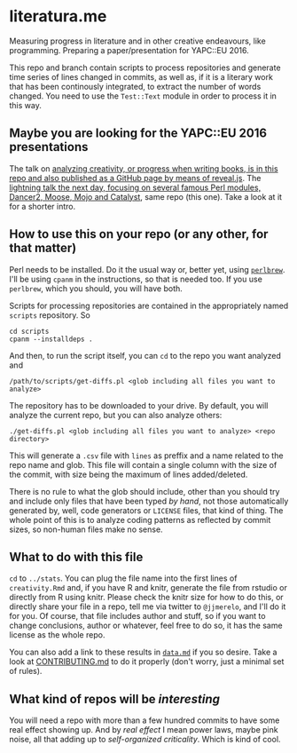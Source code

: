 # literatura.me

Measuring progress in literature and in other creative endeavours, like programming. Preparing a paper/presentation for YAPC::EU 2016.

This repo and branch contain scripts to process repositories and generate time series of lines changed in commits, as well as, if it is a literary work that has been continously integrated, to extract the number of words changed. You need to use the `Test::Text` module in order to process it in this way.

## Maybe you are looking for the YAPC::EU 2016 presentations

The talk on
[analyzing creativity, or progress when writing books, is in this repo and also published as a GitHub page by means of reveal.js](https://jj.github.io/literaturame). The
[lightning talk the next day, focusing on several famous Perl modules, Dancer2, Moose, Mojo and Catalyst](https://jj.github.io/literaturame/☇.html),
same repo (this one). Take a look at it for a shorter intro.

## How to use this on your repo (or any other, for that matter)

Perl needs to be installed. Do it the usual way or, better yet, using
[`perlbrew`](https://perlbrew.pl/). I'll be using `cpanm` in the
instructions, so that is needed too. If you use `perlbrew`, which you
should, you will have both. 

Scripts for processing repositories are contained in the appropriately named `scripts` repository. So

	cd scripts
	cpanm --installdeps .
	
And then, to run the script itself, you can `cd` to the repo you want analyzed and

	/path/to/scripts/get-diffs.pl <glob including all files you want to analyze> 
	
The repository has to be downloaded to your drive. By default, you will analyze the current repo, but you can also analyze others:

	./get-diffs.pl <glob including all files you want to analyze> <repo directory>
	
This will generate a `.csv` file with `lines` as preffix and a name related to the repo name and glob. This file will contain a single column with the size of the commit, with size being the maximum of lines added/deleted. 

There is no rule to what the glob should include, other than you should try and include only files that have been typed *by hand*, not those automatically generated by, well, code generators or `LICENSE` files, that kind of thing. The whole point of this is to analyze coding patterns as reflected by commit sizes, so non-human files make no sense. 

## What to do with this file

`cd` to `../stats`. You can plug the file name into the first lines of
`creativity.Rmd` and, if you have R and knitr, generate the file from
rstudio or directly from R using knitr. Please check the knitr size
for how to do this, or directly share your file in a repo, tell me via
twitter to `@jjmerelo`, and I'll do it for you. Of course, that file
includes author and stuff, so if you want to change conclusions,
author or whatever, feel free to do so, it has the same license as the
whole repo. 

You can also add a link to these results in [`data.md`](data.md) if you so desire. Take a look at [CONTRIBUTING.md](CONTRIBUTING.md) to do it properly (don't worry, just a minimal set of rules).

## What kind of repos will be *interesting*

You will need a repo with more than a few hundred commits to have some
real effect showing up. And by *real effect* I mean power laws, maybe
pink noise, all that adding up to *self-organized criticality*. Which
is kind of cool. 

